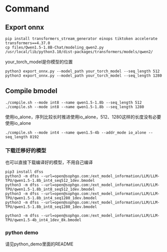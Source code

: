 # Command

## Export onnx

```shell
pip install transformers_stream_generator einops tiktoken accelerate transformers==4.37.0
cp files/Qwen1.5-1.8B-Chat/modeling_qwen2.py /usr/local/lib/python3.10/dist-packages/transformers/models/qwen2/
```
your_torch_model是你模型的位置
```shell
python3 export_onnx.py --model_path your_torch_model --seq_length 512
python3 export_onnx.py --model_path your_torch_model --seq_length 1280
```

## Compile bmodel
```shell
./compile.sh --mode int8 --name qwen1.5-1.8b --seq_length 512
./compile.sh --mode int8 --name qwen1.5-1.8b --seq_length 1280
```
使用io_alone，序列比较长时推进使用io_alone，512、1280这样的长度没有必要使用io_alone
```
./compile.sh --mode int4 --name qwen1.5-4b --addr_mode io_alone --seq_length 8192
```

### 下载迁移好的模型
也可以直接下载编译好的模型，不用自己编译
```shell
pip3 install dfss
python3 -m dfss --url=open@sophgo.com:/ext_model_information/LLM/LLM-TPU/qwen1.5-1.8b_int4_seq512_1dev.bmodel
python3 -m dfss --url=open@sophgo.com:/ext_model_information/LLM/LLM-TPU/qwen1.5-1.8b_int8_seq512_1dev.bmodel
python3 -m dfss --url=open@sophgo.com:/ext_model_information/LLM/LLM-TPU/qwen1.5-1.8b_int4_seq1280_1dev.bmodel
python3 -m dfss --url=open@sophgo.com:/ext_model_information/LLM/LLM-TPU/qwen1.5-1.8b_int8_seq1280_1dev.bmodel

python3 -m dfss --url=open@sophgo.com:/ext_model_information/LLM/LLM-TPU/qwen1.5-4b_int4_1dev_8k.bmodel
```

### python demo

请见python_demo里面的README
